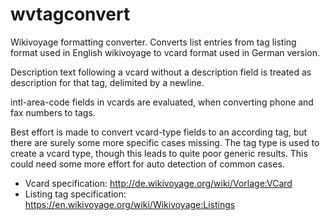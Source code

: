 wvtagconvert
============

Wikivoyage formatting converter. Converts list entries from tag listing 
format used in English wikivoyage to vcard format used in German version.

Description text following a vcard without a description field is treated
as description for that tag, delimited by a newline.

intl-area-code fields in vcards are evaluated, when converting phone and
fax numbers to tags.

Best effort is made to convert vcard-type fields to an according tag, but
there are surely some more specific cases missing. The tag type is used 
to create a vcard type, though this leads to quite poor generic
results. This could need some more effort for auto detection of common 
cases.

* Vcard specification: http://de.wikivoyage.org/wiki/Vorlage:VCard
* Listing tag specification: https://en.wikivoyage.org/wiki/Wikivoyage:Listings
